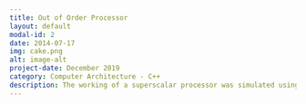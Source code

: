 ```yaml
---
title: Out of Order Processor
layout: default
modal-id: 2
date: 2014-07-17
img: cake.png
alt: image-alt
project-date: December 2019
category: Computer Architecture - C++
description: The working of a superscalar processor was simulated using two similar but different architecture. One, using a Reorder Buffer and another using a Physical Register file and an active list with a free list. The IPC of the simulation was studied when perfect cache and perfect branch prediction were turned off. The github repositories for these projects are linked here: OoO with Reorder Buffer(https://github.com/kashyapravichandran/dynamic-instruction-scheduling), OoO with active list and a physical register file (https://github.com/kashyapravichandran/ECE721-sim)
---
```

